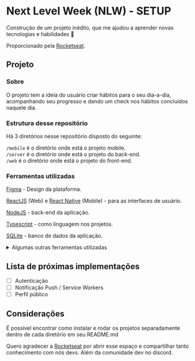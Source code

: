 # Next Level Week (NLW) - SETUP


Construção de um projeto inédito, que me ajudou a aprender novas tecnologias e habilidades 🚀

Proporcionado pela [Rocketseat](https://www.rocketseat.com.br).

## Projeto

### Sobre

O projeto tem a ideia do usuário criar hábitos para o seu dia-a-dia, acompanhando seu progresso e dando um check nos hábitos concluídos naquele dia.

### Estrutura desse repositório

Há 3 diretórios nesse repositório disposto do seguinte:

`/mobile` é o diretório onde está o projeto mobile. <br />
`/server` é o diretório onde está o projeto do back-end. <br />
`/web` é o diretório onde está o projeto do front-end.

### Ferramentas utilizadas

[Figma](https://www.figma.com) - Design da plataforma.

[ReactJS](https://reactjs.org) (Web) e [React Native](https://reactnative.dev) (Mobile) - para as interfaces de usuário.

[NodeJS](https://nodejs.org) - back-end da aplicação.

[Typescript](https://www.typescriptlang.org) - como linguagem nos projetos.

[SQLite](https://www.sqlite.org) - banco de dados da aplicação.

<details>
  <summary>Algumas outras ferramentas utilizadas</summary>
  <br />

  [Vite](https://vitejs.dev) - Conjunto de ferramentas para front-end.

  [Fastify](https://www.fastify.io) - Estrutura da web rápida e com baixo overhead, para Node.js.

  [Prisma](https://prisma.io) - um ORM para Node e Typescript.

  [Radix-UI](https://www.radix-ui.com) - Para criação de componentes acessíveis em React.

  [Phosphor Icons](https://phosphoricons.com) - Biblioteca de ícones utilizado na web.

  [TailwindCSS](https://tailwindcss.com) - Framework CSS para facilitar a estilização.

  [React Native Navigation](https://reactnavigation.org) - Para navegação dentro do app mobile.

  [React Native Reanimated](https://docs.swmansion.com/react-native-reanimated/) - Biblioteca de efeitos de transição e animação.
</details>

## Lista de próximas implementações

- [ ] Autenticação
- [ ] Notificação Push / Service Workers
- [ ] Perfil público

## Considerações

É possível encontrar como instalar e rodar os projetos separadamente dentro de cada diretório em seu README.md

Quero agradecer a [Rocketseat](https://www.rocketseat.com.br) por abrir esse espaço e compartilhar tanto conhecimento com nós devs. Além da comunidade dev no discord.

